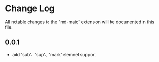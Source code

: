 # Change Log

All notable changes to the "md-maic" extension will be documented in this file.


## 0.0.1

- add 'sub'、'sup'、'mark' elemnet support